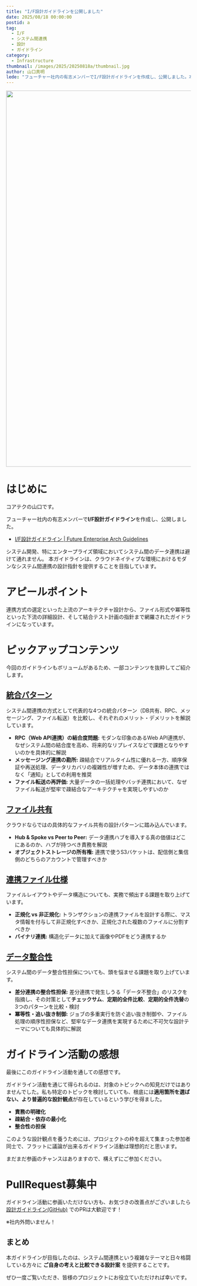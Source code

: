 ```yaml
---
title: "I/F設計ガイドラインを公開しました"
date: 2025/08/18 00:00:00
postid: a
tag:
  - I/F
  - システム間連携
  - 設計
  - ガイドライン
category:
  - Infrastructure
thumbnail: /images/2025/20250818a/thumbnail.jpg
author: 山口真明
lede: "フューチャー社内の有志メンバーでI/F設計ガイドラインを作成し、公開しました。本ガイドラインは、クラウドネイティブな環境におけるモダンなシステム間連携の設計指針を提供することを目指しています。"
---
```


<a href="https://future-architect.github.io/arch-guidelines/documents/forIF/if_guidelines.html">
<img src="/images/2025/20250818a/top.jpg" alt="" width="1024" height="1024">
</a>

# はじめに

コアテクの山口です。

フューチャー社内の有志メンバーで**I/F設計ガイドライン**を作成し、公開しました。

* [I/F設計ガイドライン | Future Enterprise Arch Guidelines](https://future-architect.github.io/arch-guidelines/documents/forIF/if_guidelines.html "I/F設計ガイドライン | Future Enterprise Arch Guidelines")

システム開発、特にエンタープライズ領域においてシステム間のデータ連携は避けて通れません。
本ガイドラインは、クラウドネイティブな環境におけるモダンなシステム間連携の設計指針を提供することを目指しています。

# アピールポイント

連携方式の選定といった上流のアーキテクチャ設計から、ファイル形式や冪等性といった下流の詳細設計、そして結合テスト計画の指針まで網羅されたガイドラインになっています。

# ピックアップコンテンツ

今回のガイドラインもボリュームがあるため、一部コンテンツを抜粋してご紹介します。

## [統合パターン](https://future-architect.github.io/arch-guidelines/documents/forIF/if_guidelines.html#%E7%B5%B1%E5%90%88%E3%83%91%E3%82%BF%E3%83%BC%E3%83%B3 "I/F設計ガイドライン#統合パターン")

システム間連携の方式として代表的な4つの統合パターン（DB共有、RPC、メッセージング、ファイル転送）を比較し、それぞれのメリット・デメリットを解説しています。

* **RPC（Web API連携）の結合度問題:** モダンな印象のあるWeb API連携が、なぜシステム間の結合度を高め、将来的なリプレイスなどで課題となりやすいのかを具体的に解説
* **メッセージング連携の勘所:** 疎結合でリアルタイム性に優れる一方、順序保証や再送処理、データリカバリの複雑性が増すため、データ本体の連携ではなく「通知」としての利用を推奨
* **ファイル転送の再評価:** 大量データの一括処理やバッチ連携において、なぜファイル転送が堅牢で疎結合なアーキテクチャを実現しやすいのか

## [ファイル共有](https://future-architect.github.io/arch-guidelines/documents/forIF/if_guidelines.html#%E3%83%95%E3%82%A1%E3%82%A4%E3%83%AB%E5%85%B1%E6%9C%89-file-transfer "I/F設計ガイドライン#ファイル共有")

クラウドならではの具体的なファイル共有の設計パターンに踏み込んでいます。

* **Hub & Spoke vs Peer to Peer:** データ連携ハブを導入する真の価値はどこにあるのか、ハブが持つべき責務を解説
* **オブジェクトストレージの所有権:** 連携で使うS3バケットは、配信側と集信側のどちらのアカウントで管理すべきか

## [連携ファイル仕様](https://future-architect.github.io/arch-guidelines/documents/forIF/if_guidelines.html#%E9%80%A3%E6%90%BA%E3%83%95%E3%82%A1%E3%82%A4%E3%83%AB%E4%BB%95%E6%A7%98 "I/F設計ガイドライン#連携ファイル仕様")

ファイルレイアウトやデータ構造についても、実務で頻出する課題を取り上げています。

* **正規化 vs 非正規化:** トランザクションの連携ファイルを設計する際に、マスタ情報を付与して非正規化すべきか、正規化された複数のファイルに分割すべきか
* **バイナリ連携:** 構造化データに加えて画像やPDFをどう連携するか

## [データ整合性](https://future-architect.github.io/arch-guidelines/documents/forIF/if_guidelines.html#%E3%83%86%E3%82%99%E3%83%BC%E3%82%BF%E6%95%B4%E5%90%88%E6%80%A7 "I/F設計ガイドライン#データ整合性")

システム間のデータ整合性担保についても、頭を悩ませる課題を取り上げています。

* **差分連携の整合性担保:** 差分連携で発生しうる「データ不整合」のリスクを指摘し、その対策として**チェックサム**、**定期的全件比較**、**定期的全件洗替**の3つのパターンを比較・検討
* **冪等性・追い抜き制御:** ジョブの多重実行を防ぐ追い抜き制御や、ファイル処理の順序性担保など、堅牢なデータ連携を実現するために不可欠な設計テーマについても具体的に解説

# ガイドライン活動の感想

最後にこのガイドライン活動を通しての感想です。

ガイドライン活動を通じて得られるのは、対象のトピックへの知見だけではありませんでした。私も特定のトピックを検討していても、根底には**適用箇所を選ばない、より普遍的な設計観点**が存在しているという学びを得ました。

* **責務の明確化**
* **疎結合・依存の最小化**
* **整合性の担保**

このような設計観点を養うためには、プロジェクトの枠を超えて集まった参加者同士で、フラットに議論が出来るガイドライン活動は理想的だと思います。

まだまだ参画のチャンスはありますので、構えずにご参加ください。

# PullRequest募集中

ガイドライン活動に参画いただけない方も、お気づきの改善点がございましたら[設計ガイドライン(GitHub)](https://github.com/future-architect/arch-guidelines "設計ガイドライン(GitHub)") でのPRは大歓迎です！

※社内外問いません！

## まとめ

本ガイドラインが目指したのは、システム間連携という複雑なテーマと日々格闘している方々に **ご自身の考えと比較できる設計案** を提供することです。

ぜひ一度ご覧いただき、皆様のプロジェクトにお役立ていただければ幸いです。
